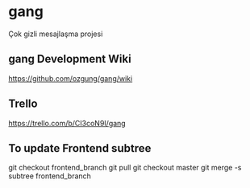 # gang
Çok gizli mesajlaşma projesi

## gang Development Wiki
https://github.com/ozgung/gang/wiki

## Trello
https://trello.com/b/CI3coN9I/gang

## To update Frontend subtree

git checkout frontend_branch
git pull
git checkout master
git merge -s subtree frontend_branch